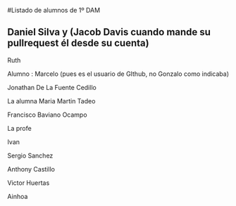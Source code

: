 #Listado de alumnos de 1º DAM

## Daniel Silva y (Jacob Davis cuando mande su pullrequest él desde su cuenta)

Ruth

Alumno : Marcelo (pues es el usuario de GIthub, no Gonzalo como indicaba) 

Jonathan De La Fuente Cedillo

La alumna Maria Martin Tadeo

Francisco Baviano Ocampo

La profe 

Ivan 

Sergio Sanchez

Anthony Castillo

Victor Huertas

Ainhoa
